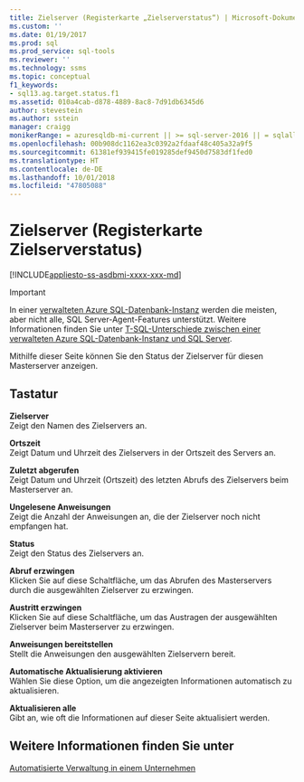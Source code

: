 ```yaml
---
title: Zielserver (Registerkarte „Zielserverstatus“) | Microsoft-Dokumentation
ms.custom: ''
ms.date: 01/19/2017
ms.prod: sql
ms.prod_service: sql-tools
ms.reviewer: ''
ms.technology: ssms
ms.topic: conceptual
f1_keywords:
- sql13.ag.target.status.f1
ms.assetid: 010a4cab-d878-4889-8ac8-7d91db6345d6
author: stevestein
ms.author: sstein
manager: craigg
monikerRange: = azuresqldb-mi-current || >= sql-server-2016 || = sqlallproducts-allversions
ms.openlocfilehash: 00b908dc1162ea3c0392a2fdaaf48c405a32a9f5
ms.sourcegitcommit: 61381ef939415fe019285def9450d7583df1fed0
ms.translationtype: HT
ms.contentlocale: de-DE
ms.lasthandoff: 10/01/2018
ms.locfileid: "47805088"
---
```

# <a name="target-servers-target-server-status-tab"></a>Zielserver (Registerkarte Zielserverstatus)
[!INCLUDE[appliesto-ss-asdbmi-xxxx-xxx-md](../../includes/appliesto-ss-asdbmi-xxxx-xxx-md.md)]

> [!IMPORTANT]  
> In einer [verwalteten Azure SQL-Datenbank-Instanz](https://docs.microsoft.com/azure/sql-database/sql-database-managed-instance) werden die meisten, aber nicht alle, SQL Server-Agent-Features unterstützt. Weitere Informationen finden Sie unter [T-SQL-Unterschiede zwischen einer verwalteten Azure SQL-Datenbank-Instanz und SQL Server](https://docs.microsoft.com/azure/sql-database/sql-database-managed-instance-transact-sql-information#sql-server-agent).

Mithilfe dieser Seite können Sie den Status der Zielserver für diesen Masterserver anzeigen.  
  
## <a name="options"></a>Tastatur  
**Zielserver**  
Zeigt den Namen des Zielservers an.  
  
**Ortszeit**  
Zeigt Datum und Uhrzeit des Zielservers in der Ortszeit des Servers an.  
  
**Zuletzt abgerufen**  
Zeigt Datum und Uhrzeit (Ortszeit) des letzten Abrufs des Zielservers beim Masterserver an.  
  
**Ungelesene Anweisungen**  
Zeigt die Anzahl der Anweisungen an, die der Zielserver noch nicht empfangen hat.  
  
**Status**  
Zeigt den Status des Zielservers an.  
  
**Abruf erzwingen**  
Klicken Sie auf diese Schaltfläche, um das Abrufen des Masterservers durch die ausgewählten Zielserver zu erzwingen.  
  
**Austritt erzwingen**  
Klicken Sie auf diese Schaltfläche, um das Austragen der ausgewählten Zielserver beim Masterserver zu erzwingen.  
  
**Anweisungen bereitstellen**  
Stellt die Anweisungen den ausgewählten Zielservern bereit.  
  
**Automatische Aktualisierung aktivieren**  
Wählen Sie diese Option, um die angezeigten Informationen automatisch zu aktualisieren.  
  
**Aktualisieren alle**  
Gibt an, wie oft die Informationen auf dieser Seite aktualisiert werden.  
  
## <a name="see-also"></a>Weitere Informationen finden Sie unter  
[Automatisierte Verwaltung in einem Unternehmen](../../ssms/agent/automated-administration-across-an-enterprise.md)  
  
